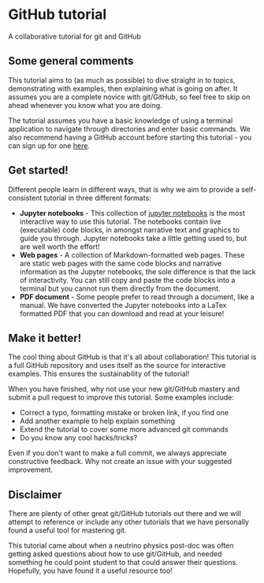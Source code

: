 GitHub tutorial
===============

A collaborative tutorial for git and GitHub

Some general comments
---------------------

This tutorial aims to (as much as possible) to dive straight in to topics,
demonstrating with examples, then explaining what is going on after. It assumes
you are a complete novice with git/GitHub, so feel free to skip on ahead
whenever you know what you are doing.

The tutorial assumes you have a basic knowledge of using a terminal
application to navigate through directories and enter basic commands. We also
recommend having a GitHub account before starting this tutorial - you can
sign up for one [here](https://github.com/join?source=header-home).

Get started!
------------

Different people learn in different ways, that is why we aim to provide a
self-consistent tutorial in three different formats:

-   **Jupyter notebooks** - This collection of
    [jupyter notebooks](http://jupyter.org/) is the most interactive way to use
    this tutorial. The notebooks contain live (executable) code blocks, in
    amongst narrative text and graphics to guide you through. Jupyter notebooks
    take a little getting used to, but are well worth the effort!
-   **Web pages** - A collection of Markdown-formatted web pages. These are
    static web pages with the same code blocks and narrative information as the
    Jupyter notebooks, the sole difference is that the lack of interactivity.
    You can still copy and paste the code blocks into a terminal but you cannot
    run them directly from the document.
-   **PDF document** - Some people prefer to read through a document, like a
    manual. We have converted the Jupyter notebooks into a LaTex formatted PDF
    that you can download and read at your leisure!

Make it better!
---------------

The cool thing about GitHub is that it's all about collaboration! This
tutorial is a full GitHub repository and uses itself as the source for
interactive examples. This ensures the sustainability of the tutorial!

When you have finished, why not use your new git/GitHub mastery and submit a
pull request to improve this tutorial. Some examples include:

-   Correct a typo, formatting mistake or broken link, if you find one
-   Add another example to help explain something
-   Extend the tutorial to cover some more advanced git commands
-   Do you know any cool hacks/tricks?

Even if you don't want to make a full commit, we always appreciate constructive
feedback. Why not create an issue with your suggested improvement.

Disclaimer
----------

There are plenty of other great git/GitHub tutorials out there and we will
attempt to reference or include any other tutorials that we have personally
found a useful tool for mastering git.

This tutorial came about when a neutrino physics post-doc was often getting
asked questions about how to use git/GitHub, and needed something he could point
student to that could answer their questions. Hopefully, you have found it a
useful resource too!
